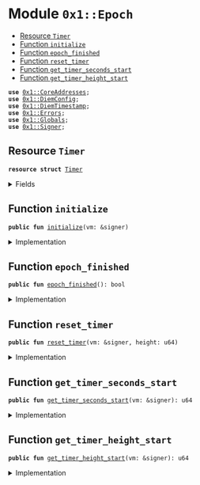 
<a name="0x1_Epoch"></a>

# Module `0x1::Epoch`



-  [Resource `Timer`](#0x1_Epoch_Timer)
-  [Function `initialize`](#0x1_Epoch_initialize)
-  [Function `epoch_finished`](#0x1_Epoch_epoch_finished)
-  [Function `reset_timer`](#0x1_Epoch_reset_timer)
-  [Function `get_timer_seconds_start`](#0x1_Epoch_get_timer_seconds_start)
-  [Function `get_timer_height_start`](#0x1_Epoch_get_timer_height_start)


<pre><code><b>use</b> <a href="CoreAddresses.md#0x1_CoreAddresses">0x1::CoreAddresses</a>;
<b>use</b> <a href="DiemConfig.md#0x1_DiemConfig">0x1::DiemConfig</a>;
<b>use</b> <a href="DiemTimestamp.md#0x1_DiemTimestamp">0x1::DiemTimestamp</a>;
<b>use</b> <a href="../../../../../../move-stdlib/docs/Errors.md#0x1_Errors">0x1::Errors</a>;
<b>use</b> <a href="Globals.md#0x1_Globals">0x1::Globals</a>;
<b>use</b> <a href="../../../../../../move-stdlib/docs/Signer.md#0x1_Signer">0x1::Signer</a>;
</code></pre>



<a name="0x1_Epoch_Timer"></a>

## Resource `Timer`



<pre><code><b>resource</b> <b>struct</b> <a href="Epoch.md#0x1_Epoch_Timer">Timer</a>
</code></pre>



<details>
<summary>Fields</summary>


<dl>
<dt>
<code>epoch: u64</code>
</dt>
<dd>

</dd>
<dt>
<code>height_start: u64</code>
</dt>
<dd>

</dd>
<dt>
<code>seconds_start: u64</code>
</dt>
<dd>

</dd>
</dl>


</details>

<a name="0x1_Epoch_initialize"></a>

## Function `initialize`



<pre><code><b>public</b> <b>fun</b> <a href="Epoch.md#0x1_Epoch_initialize">initialize</a>(vm: &signer)
</code></pre>



<details>
<summary>Implementation</summary>


<pre><code><b>public</b> <b>fun</b> <a href="Epoch.md#0x1_Epoch_initialize">initialize</a>(vm: &signer) {
    <b>let</b> sender = <a href="../../../../../../move-stdlib/docs/Signer.md#0x1_Signer_address_of">Signer::address_of</a>(vm);
    <b>assert</b>(sender == <a href="CoreAddresses.md#0x1_CoreAddresses_DIEM_ROOT_ADDRESS">CoreAddresses::DIEM_ROOT_ADDRESS</a>(), <a href="../../../../../../move-stdlib/docs/Errors.md#0x1_Errors_requires_role">Errors::requires_role</a>(050001));
    move_to&lt;<a href="Epoch.md#0x1_Epoch_Timer">Timer</a>&gt;(
    vm,
    <a href="Epoch.md#0x1_Epoch_Timer">Timer</a> {
        epoch: 0,
        height_start: 0,
        seconds_start: <a href="DiemTimestamp.md#0x1_DiemTimestamp_now_seconds">DiemTimestamp::now_seconds</a>()
        }
    );
}
</code></pre>



</details>

<a name="0x1_Epoch_epoch_finished"></a>

## Function `epoch_finished`



<pre><code><b>public</b> <b>fun</b> <a href="Epoch.md#0x1_Epoch_epoch_finished">epoch_finished</a>(): bool
</code></pre>



<details>
<summary>Implementation</summary>


<pre><code><b>public</b> <b>fun</b> <a href="Epoch.md#0x1_Epoch_epoch_finished">epoch_finished</a>(): bool <b>acquires</b> <a href="Epoch.md#0x1_Epoch_Timer">Timer</a> {
    <b>let</b> epoch_secs = <a href="Globals.md#0x1_Globals_get_epoch_length">Globals::get_epoch_length</a>();
    <b>let</b> time = borrow_global&lt;<a href="Epoch.md#0x1_Epoch_Timer">Timer</a>&gt;(<a href="CoreAddresses.md#0x1_CoreAddresses_DIEM_ROOT_ADDRESS">CoreAddresses::DIEM_ROOT_ADDRESS</a>());
    <a href="DiemTimestamp.md#0x1_DiemTimestamp_now_seconds">DiemTimestamp::now_seconds</a>() &gt; (epoch_secs + time.seconds_start)
}
</code></pre>



</details>

<a name="0x1_Epoch_reset_timer"></a>

## Function `reset_timer`



<pre><code><b>public</b> <b>fun</b> <a href="Epoch.md#0x1_Epoch_reset_timer">reset_timer</a>(vm: &signer, height: u64)
</code></pre>



<details>
<summary>Implementation</summary>


<pre><code><b>public</b> <b>fun</b> <a href="Epoch.md#0x1_Epoch_reset_timer">reset_timer</a>(vm: &signer, height: u64) <b>acquires</b> <a href="Epoch.md#0x1_Epoch_Timer">Timer</a> {
    <b>let</b> sender = <a href="../../../../../../move-stdlib/docs/Signer.md#0x1_Signer_address_of">Signer::address_of</a>(vm);
    <b>assert</b>(sender == <a href="CoreAddresses.md#0x1_CoreAddresses_DIEM_ROOT_ADDRESS">CoreAddresses::DIEM_ROOT_ADDRESS</a>(), <a href="../../../../../../move-stdlib/docs/Errors.md#0x1_Errors_requires_role">Errors::requires_role</a>(050002));
    <b>let</b> time = borrow_global_mut&lt;<a href="Epoch.md#0x1_Epoch_Timer">Timer</a>&gt;(<a href="CoreAddresses.md#0x1_CoreAddresses_DIEM_ROOT_ADDRESS">CoreAddresses::DIEM_ROOT_ADDRESS</a>());
    time.epoch = <a href="DiemConfig.md#0x1_DiemConfig_get_current_epoch">DiemConfig::get_current_epoch</a>() + 1;
    time.height_start = height;
    time.seconds_start = <a href="DiemTimestamp.md#0x1_DiemTimestamp_now_seconds">DiemTimestamp::now_seconds</a>();
}
</code></pre>



</details>

<a name="0x1_Epoch_get_timer_seconds_start"></a>

## Function `get_timer_seconds_start`



<pre><code><b>public</b> <b>fun</b> <a href="Epoch.md#0x1_Epoch_get_timer_seconds_start">get_timer_seconds_start</a>(vm: &signer): u64
</code></pre>



<details>
<summary>Implementation</summary>


<pre><code><b>public</b> <b>fun</b> <a href="Epoch.md#0x1_Epoch_get_timer_seconds_start">get_timer_seconds_start</a>(vm: &signer):u64 <b>acquires</b> <a href="Epoch.md#0x1_Epoch_Timer">Timer</a> {
    <b>let</b> sender = <a href="../../../../../../move-stdlib/docs/Signer.md#0x1_Signer_address_of">Signer::address_of</a>(vm);
    <b>assert</b>(sender == <a href="CoreAddresses.md#0x1_CoreAddresses_DIEM_ROOT_ADDRESS">CoreAddresses::DIEM_ROOT_ADDRESS</a>(),  <a href="../../../../../../move-stdlib/docs/Errors.md#0x1_Errors_requires_role">Errors::requires_role</a>(050003));
    <b>let</b> time = borrow_global&lt;<a href="Epoch.md#0x1_Epoch_Timer">Timer</a>&gt;(<a href="CoreAddresses.md#0x1_CoreAddresses_DIEM_ROOT_ADDRESS">CoreAddresses::DIEM_ROOT_ADDRESS</a>());
    time.seconds_start
}
</code></pre>



</details>

<a name="0x1_Epoch_get_timer_height_start"></a>

## Function `get_timer_height_start`



<pre><code><b>public</b> <b>fun</b> <a href="Epoch.md#0x1_Epoch_get_timer_height_start">get_timer_height_start</a>(vm: &signer): u64
</code></pre>



<details>
<summary>Implementation</summary>


<pre><code><b>public</b> <b>fun</b> <a href="Epoch.md#0x1_Epoch_get_timer_height_start">get_timer_height_start</a>(vm: &signer):u64 <b>acquires</b> <a href="Epoch.md#0x1_Epoch_Timer">Timer</a> {
  <b>let</b> sender = <a href="../../../../../../move-stdlib/docs/Signer.md#0x1_Signer_address_of">Signer::address_of</a>(vm);
  <b>assert</b>(sender == <a href="CoreAddresses.md#0x1_CoreAddresses_DIEM_ROOT_ADDRESS">CoreAddresses::DIEM_ROOT_ADDRESS</a>(),  <a href="../../../../../../move-stdlib/docs/Errors.md#0x1_Errors_requires_role">Errors::requires_role</a>(050004));
  <b>let</b> time = borrow_global&lt;<a href="Epoch.md#0x1_Epoch_Timer">Timer</a>&gt;(<a href="CoreAddresses.md#0x1_CoreAddresses_DIEM_ROOT_ADDRESS">CoreAddresses::DIEM_ROOT_ADDRESS</a>());
  time.height_start
}
</code></pre>



</details>


[//]: # ("File containing references which can be used from documentation")
[ACCESS_CONTROL]: https://github.com/diem/dip/blob/main/dips/dip-2.md
[ROLE]: https://github.com/diem/dip/blob/main/dips/dip-2.md#roles
[PERMISSION]: https://github.com/diem/dip/blob/main/dips/dip-2.md#permissions
